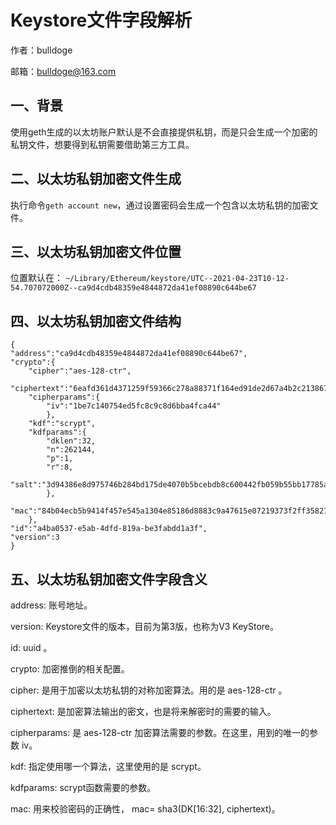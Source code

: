 # Keystore文件字段解析

作者：bulldoge

邮箱：bulldoge@163.com

## 一、背景

使用geth生成的以太坊账户默认是不会直接提供私钥，而是只会生成一个加密的私钥文件，想要得到私钥需要借助第三方工具。

## 二、以太坊私钥加密文件生成
执行命令`geth account new`，通过设置密码会生成一个包含以太坊私钥的加密文件。

## 三、以太坊私钥加密文件位置
位置默认在：
`~/Library/Ethereum/keystore/UTC--2021-04-23T10-12-54.707072000Z--ca9d4cdb48359e4844872da41ef08890c644be67`

## 四、以太坊私钥加密文件结构

```
{
"address":"ca9d4cdb48359e4844872da41ef08890c644be67",
"crypto":{
    "cipher":"aes-128-ctr",
    "ciphertext":"6eafd361d4371259f59366c278a88371f164ed91de2d67a4b2c2138678ade8ac",
    "cipherparams":{
        "iv":"1be7c140754ed5fc8c9c8d6bba4fca44"
        },
    "kdf":"scrypt",
    "kdfparams":{
        "dklen":32,
        "n":262144,
        "p":1,
        "r":8,
        "salt":"3d94386e8d975746b284bd175de4070b5bcebdb8c600442fb059b55bb17785a5"
        },
    "mac":"84b04ecb5b9414f457e545a1304e85186d8883c9a47615e07219373f2ff35821"
    },
"id":"a4ba0537-e5ab-4dfd-819a-be3fabdd1a3f",
"version":3
}
```

## 五、以太坊私钥加密文件字段含义

address: 账号地址。

version: Keystore文件的版本，目前为第3版，也称为V3 KeyStore。

id: uuid 。

crypto: 加密推倒的相关配置。

cipher: 是用于加密以太坊私钥的对称加密算法。用的是 aes-128-ctr 。

ciphertext: 是加密算法输出的密文，也是将来解密时的需要的输入。

cipherparams: 是 aes-128-ctr 加密算法需要的参数。在这里，用到的唯一的参数 iv。

kdf: 指定使用哪一个算法，这里使用的是 scrypt。

kdfparams: scrypt函数需要的参数。

mac: 用来校验密码的正确性， mac= sha3(DK[16:32], ciphertext)。
